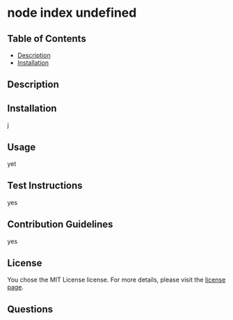 
   # node index undefined
   ## Table of Contents
   - [Description](#description)
   - [Installation](#installation)
   ## Description
   
   ## Installation
   j
   ## Usage
   yet
   ## Test Instructions
   yes
   ## Contribution Guidelines
   yes
   ## License
   You chose the MIT License license. For more details, please visit the [license page](undefined).
   ## Questions